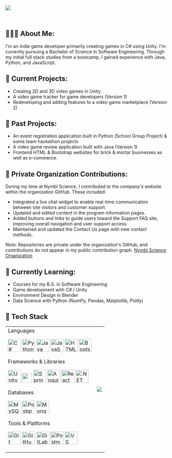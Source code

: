 
<p align=”center”>
<img src=https://github.com/sarahsotomayor/sarahsotomayor/assets/116047642/ec66ab4a-26d3-408a-815e-64ff284fcbe5>

</p>

<br>

## 👩🏻‍💻 About Me:

I'm an indie game developer primarily creating games in C# using Unity. I'm currently pursuing a Bachelor of Science in Software Engineering. Through my initial full stack studies from a bootcamp, I gained experience with Java, Python, and JavaScript.

## 🔭 Current Projects: 

* Creating 2D and 3D video games in Unity
* A video game tracker for game developers (Version 1)
* Redeveloping and adding features to a video game marketplace (Version 2)

## 🎉 Past Projects:
* An event registration application built in Python (School Group Project) & some team hackathon projects
* A video game review application built with Java (Version 1)
* Frontend HTML & Bootstrap websites for brick & mortar businesses as well as e-commerce.

## 🔐 Private Organization Contributions:

During my time at Nymbl Science, I contributed to the company's website within the organization GitHub. These included:

* Integrated a live chat widget to enable real-time communication between site visitors and customer support.
* Updated and edited content in the program information pages.
* Added buttons and links to guide users toward the Support FAQ site, improving overall navigation and user support access.
* Maintained and updated the Contact Us page with new contact methods.

Note: Repositories are private under the organization's GitHub, and contributions do not appear in my public contribution graph.
[Nymbl Science Organization](https://github.com/NymblScience)

## 🌱 Currently Learning: 

* Courses for my B.S. in Software Engineering
* Game development with C# / Unity
* Environment Design in Blender
* Data Science with Python (NumPy, Pandas, Matplotlib, Plotly)

## 🧰 Tech Stack

<div align="center">
  <table>
    <tr>
      <td>
        Languages
        <p>
          <img src="https://cdn.jsdelivr.net/gh/devicons/devicon/icons/csharp/csharp-original.svg" alt="C#" width="40"/>
          <img src="https://cdn.jsdelivr.net/gh/devicons/devicon/icons/python/python-original.svg" alt="Python" width="40"/>
          <img src="https://cdn.jsdelivr.net/gh/devicons/devicon/icons/java/java-original.svg" alt="Java" width="40"/>
          <img src="https://cdn.jsdelivr.net/gh/devicons/devicon/icons/javascript/javascript-original.svg" alt="JavaScript" width="40"/>
          <img src="https://cdn.jsdelivr.net/gh/devicons/devicon/icons/html5/html5-original.svg" alt="HTML" width="40"/>
          <img src="https://cdn.jsdelivr.net/gh/devicons/devicon/icons/bootstrap/bootstrap-original.svg" alt="Bootstrap" width="40"/>
        </p>
        Frameworks & Libraries
        <p>
          <img src="https://cdn.jsdelivr.net/gh/devicons/devicon/icons/unity/unity-original.svg" alt="Unity" width="40"/>
          <img src="https://cdn.jsdelivr.net/gh/devicons/devicon/icons/flask/flask-original.svg" width="30" />
          <img src="https://cdn.jsdelivr.net/gh/devicons/devicon/icons/spring/spring-original.svg" alt="Spring" width="40"/>
          <img src="https://cdn.jsdelivr.net/gh/devicons/devicon/icons/angularjs/angularjs-original.svg" alt="Angular" width="40"/>
          <img src="https://cdn.jsdelivr.net/gh/devicons/devicon/icons/react/react-original.svg" alt="React" width="40"/>
          <img src="https://cdn.jsdelivr.net/gh/devicons/devicon/icons/dot-net/dot-net-original.svg" alt=".NET" width="40"/>
        </p>
        Databases
        <p>
          <img src="https://cdn.jsdelivr.net/gh/devicons/devicon/icons/mysql/mysql-original.svg" alt="MySQL" width="40"/>
          <img src="https://cdn.jsdelivr.net/gh/devicons/devicon/icons/postgresql/postgresql-original.svg" alt="PostgreSQL" width="40"/>
          <img src="https://cdn.jsdelivr.net/gh/devicons/devicon/icons/mongodb/mongodb-original.svg" alt="MongoDB" width="40"/>
        </p>
        Tools & Platforms
        <p>
          <img src="https://cdn.jsdelivr.net/gh/devicons/devicon/icons/git/git-original.svg" alt="Git" width="40"/>
          <img src="https://cdn.jsdelivr.net/gh/devicons/devicon/icons/github/github-original.svg" alt="GitHub" width="40"/>
          <img src="https://cdn.jsdelivr.net/gh/devicons/devicon/icons/gitlab/gitlab-original.svg" alt="GitLab" width="40"/>
          <img src="https://cdn.simpleicons.org/postman/FF6C37" alt="Postman" width="40"/>
          <img src="https://cdn.jsdelivr.net/gh/devicons/devicon/icons/vscode/vscode-original.svg" alt="VS Code" width="40"/>
        </p>
      </td>
      <td>
        <a href="https://github.com/sarahsotomayor">
            <img src="https://github-readme-stats.vercel.app/api/top-langs/?username=sarahsotomayor&layout=compact&theme=dark#gh-dark-mode-only" />
        </a>
      </td>
    </tr>
  </table>
</div>
